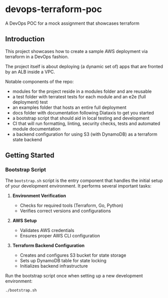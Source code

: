 # devops-terraform-poc
A DevOps POC for a mock assignment that showcases terraform

## Introduction

This project showcases how to create a sample AWS deployment via terraform in a DevOps fashion.

The project itself is about deploying (a dynamic set of) apps that are fronted by an ALB inside a VPC.

Notable components of the repo:

- modules for the project reside in a modules folder and are reusable
- a test folder with terratest tests for each module and an e2e (full deployment) test
- an examples folder that hosts an entire full deployment
- docs folder with documentation following Diataxis to get you started
- a bootstrap script that should aid in local testing and development
- CI that will run formatting, linting, security checks, tests and automated module documentation
- a backend configuration for using S3 (with DynamoDB) as a terraform state backend

## Getting Started

### Bootstrap Script

The `bootstrap.sh` script is the entry component that handles the initial setup of your development environment. It performs several important tasks:

1. **Environment Verification**
   - Checks for required tools (Terraform, Go, Python)
   - Verifies correct versions and configurations

2. **AWS Setup**
   - Validates AWS credentials
   - Ensures proper AWS CLI configuration

3. **Terraform Backend Configuration**
   - Creates and configures S3 bucket for state storage
   - Sets up DynamoDB table for state locking
   - Initializes backend infrastructure

Run the bootstrap script once when setting up a new development environment:
```bash
./bootstrap.sh
```

<!-- BEGIN_TF_DOCS -->
<!-- END_TF_DOCS -->
